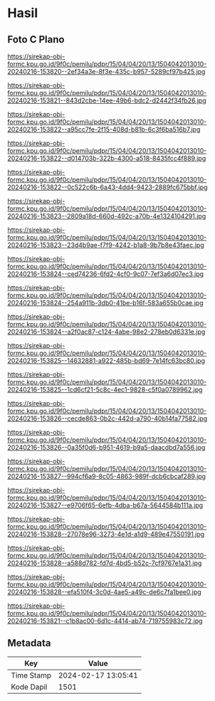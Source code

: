 # Hasil

## Foto C Plano

https://sirekap-obj-formc.kpu.go.id/9f0c/pemilu/pdpr/15/04/04/20/13/1504042013010-20240216-153820--2ef34a3e-8f3e-435c-b957-5289cf97b425.jpg

https://sirekap-obj-formc.kpu.go.id/9f0c/pemilu/pdpr/15/04/04/20/13/1504042013010-20240216-153821--843d2cbe-14ee-49b6-bdc2-d2442f34fb26.jpg

https://sirekap-obj-formc.kpu.go.id/9f0c/pemilu/pdpr/15/04/04/20/13/1504042013010-20240216-153822--a95cc7fe-2f15-408d-b81b-6c3f6ba516b7.jpg

https://sirekap-obj-formc.kpu.go.id/9f0c/pemilu/pdpr/15/04/04/20/13/1504042013010-20240216-153822--d014703b-322b-4300-a518-8435fcc4f889.jpg

https://sirekap-obj-formc.kpu.go.id/9f0c/pemilu/pdpr/15/04/04/20/13/1504042013010-20240216-153822--0c522c6b-6a43-4dd4-9423-2889fc675bbf.jpg

https://sirekap-obj-formc.kpu.go.id/9f0c/pemilu/pdpr/15/04/04/20/13/1504042013010-20240216-153823--2809a18d-660d-492c-a70b-4e1324104291.jpg

https://sirekap-obj-formc.kpu.go.id/9f0c/pemilu/pdpr/15/04/04/20/13/1504042013010-20240216-153823--23d4b9ae-f7f9-4242-b1a8-9b7b8e43faec.jpg

https://sirekap-obj-formc.kpu.go.id/9f0c/pemilu/pdpr/15/04/04/20/13/1504042013010-20240216-153824--ced74236-6fd2-4cf0-9c07-7ef3a6d07ec3.jpg

https://sirekap-obj-formc.kpu.go.id/9f0c/pemilu/pdpr/15/04/04/20/13/1504042013010-20240216-153824--254a911b-3db0-41be-b16f-583a655b0cae.jpg

https://sirekap-obj-formc.kpu.go.id/9f0c/pemilu/pdpr/15/04/04/20/13/1504042013010-20240216-153824--a2f0ac87-c124-4abe-98e2-278eb0d6331e.jpg

https://sirekap-obj-formc.kpu.go.id/9f0c/pemilu/pdpr/15/04/04/20/13/1504042013010-20240216-153825--14632881-a922-485b-bd69-7e14fc63bc80.jpg

https://sirekap-obj-formc.kpu.go.id/9f0c/pemilu/pdpr/15/04/04/20/13/1504042013010-20240216-153825--1cd6cf21-5c8c-4ec1-9828-c5f0a0789962.jpg

https://sirekap-obj-formc.kpu.go.id/9f0c/pemilu/pdpr/15/04/04/20/13/1504042013010-20240216-153826--cecde863-0b2c-442d-a790-40b14fa77582.jpg

https://sirekap-obj-formc.kpu.go.id/9f0c/pemilu/pdpr/15/04/04/20/13/1504042013010-20240216-153826--0a35f0d6-b951-4619-b9a5-daacdbd7a556.jpg

https://sirekap-obj-formc.kpu.go.id/9f0c/pemilu/pdpr/15/04/04/20/13/1504042013010-20240216-153827--994cf6a9-8c05-4863-989f-dcb6cbcaf289.jpg

https://sirekap-obj-formc.kpu.go.id/9f0c/pemilu/pdpr/15/04/04/20/13/1504042013010-20240216-153827--e9706f65-6efb-4dba-b67a-5644584b111a.jpg

https://sirekap-obj-formc.kpu.go.id/9f0c/pemilu/pdpr/15/04/04/20/13/1504042013010-20240216-153828--27078e96-3273-4e1d-a1d9-489e47550191.jpg

https://sirekap-obj-formc.kpu.go.id/9f0c/pemilu/pdpr/15/04/04/20/13/1504042013010-20240216-153828--a588d782-fd7d-4bd5-b52c-7cf9767e1a31.jpg

https://sirekap-obj-formc.kpu.go.id/9f0c/pemilu/pdpr/15/04/04/20/13/1504042013010-20240216-153828--efa510f4-3c0d-4ae5-a49c-de6c7fa1bee0.jpg

https://sirekap-obj-formc.kpu.go.id/9f0c/pemilu/pdpr/15/04/04/20/13/1504042013010-20240216-153821--c1b8ac00-6d1c-4414-ab74-719755983c72.jpg


## Metadata

| Key        | Value               |
| ---------- | ------------------- |
| Time Stamp | 2024-02-17 13:05:41 |
| Kode Dapil | 1501                |



